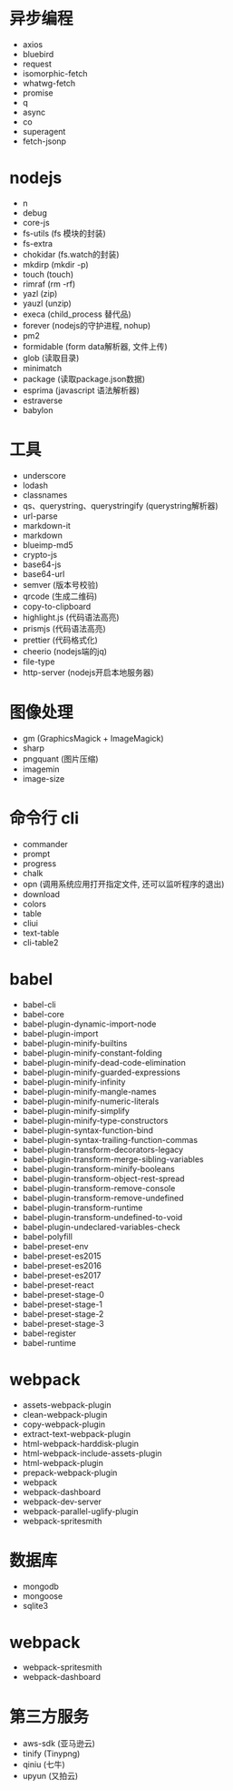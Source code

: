# 异步编程

* axios
* bluebird
* request
* isomorphic-fetch
* whatwg-fetch
* promise
* q
* async
* co
* superagent
* fetch-jsonp

# nodejs

* n
* debug
* core-js
* fs-utils (fs 模块的封装)
* fs-extra
* chokidar (fs.watch的封装)
* mkdirp (mkdir -p)
* touch (touch)
* rimraf (rm -rf)
* yazl (zip)
* yauzl (unzip)
* execa (child_process 替代品)
* forever (nodejs的守护进程, nohup)
* pm2
* formidable (form data解析器, 文件上传)
* glob (读取目录)
* minimatch
* package (读取package.json数据)
* esprima (javascript 语法解析器)
* estraverse
* babylon

# 工具

* underscore
* lodash
* classnames
* qs、querystring、querystringify (querystring解析器)
* url-parse
* markdown-it
* markdown
* blueimp-md5
* crypto-js
* base64-js
* base64-url
* semver (版本号校验)
* qrcode (生成二维码)
* copy-to-clipboard
* highlight.js (代码语法高亮)
* prismjs (代码语法高亮)
* prettier (代码格式化)
* cheerio (nodejs端的jq)
* file-type
* http-server (nodejs开启本地服务器)

# 图像处理

* gm (GraphicsMagick + ImageMagick)
* sharp
* pngquant (图片压缩)
* imagemin
* image-size

# 命令行 cli

* commander
* prompt
* progress
* chalk
* opn (调用系统应用打开指定文件, 还可以监听程序的退出)
* download
* colors
* table
* cliui
* text-table
* cli-table2

# babel

* babel-cli
* babel-core
* babel-plugin-dynamic-import-node
* babel-plugin-import
* babel-plugin-minify-builtins
* babel-plugin-minify-constant-folding
* babel-plugin-minify-dead-code-elimination
* babel-plugin-minify-guarded-expressions
* babel-plugin-minify-infinity
* babel-plugin-minify-mangle-names
* babel-plugin-minify-numeric-literals
* babel-plugin-minify-simplify
* babel-plugin-minify-type-constructors
* babel-plugin-syntax-function-bind
* babel-plugin-syntax-trailing-function-commas
* babel-plugin-transform-decorators-legacy
* babel-plugin-transform-merge-sibling-variables
* babel-plugin-transform-minify-booleans
* babel-plugin-transform-object-rest-spread
* babel-plugin-transform-remove-console
* babel-plugin-transform-remove-undefined
* babel-plugin-transform-runtime
* babel-plugin-transform-undefined-to-void
* babel-plugin-undeclared-variables-check
* babel-polyfill
* babel-preset-env
* babel-preset-es2015
* babel-preset-es2016
* babel-preset-es2017
* babel-preset-react
* babel-preset-stage-0
* babel-preset-stage-1
* babel-preset-stage-2
* babel-preset-stage-3
* babel-register
* babel-runtime

# webpack

* assets-webpack-plugin
* clean-webpack-plugin
* copy-webpack-plugin
* extract-text-webpack-plugin
* html-webpack-harddisk-plugin
* html-webpack-include-assets-plugin
* html-webpack-plugin
* prepack-webpack-plugin
* webpack
* webpack-dashboard
* webpack-dev-server
* webpack-parallel-uglify-plugin
* webpack-spritesmith

# 数据库

* mongodb
* mongoose
* sqlite3

# webpack

* webpack-spritesmith
* webpack-dashboard

# 第三方服务

* aws-sdk (亚马逊云)
* tinify (Tinypng)
* qiniu (七牛)
* upyun (又拍云)
